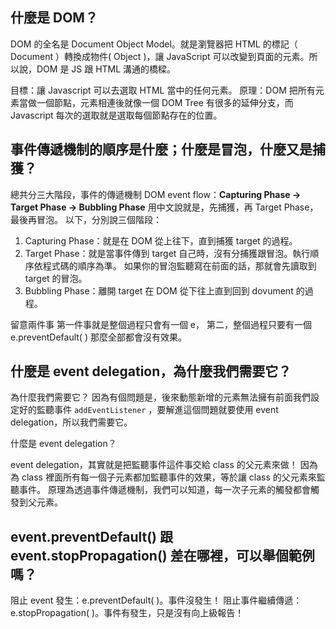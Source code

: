 ## 什麼是 DOM？

DOM 的全名是 Document Object Model。就是瀏覽器把 HTML 的標記（ Document ）轉換成物件( Object )，讓 JavaScript 可以改變到頁面的元素。所以說，DOM 是 JS 跟 HTML 溝通的橋樑。

目標：讓 Javascript 可以去選取 HTML 當中的任何元素。
原理：DOM 把所有元素當做一個節點，元素相連後就像一個 DOM Tree 有很多的延伸分支，而 Javascript 每次的選取就是選取每個節點存在的位置。

## 事件傳遞機制的順序是什麼；什麼是冒泡，什麼又是捕獲？

總共分三大階段，事件的傳遞機制 DOM event flow：**Capturing Phase → Target Phase → Bubbling Phase**
用中文說就是，先捕獲，再 Target Phase，最後再冒泡。
以下，分別說三個階段：

1. Capturing Phase：就是在 DOM 從上往下，直到捕獲 target 的過程。
2. Target Phase：就是當事件傳到 target 自己時，沒有分捕獲跟冒泡。執行順序依程式碼的順序為準。
   如果你的冒泡監聽寫在前面的話，那就會先讀取到 target 的冒泡。
3. Bubbling Phase：離開 target 在 DOM 從下往上直到回到 dovument 的過程。

留意兩件事
第一件事就是整個過程只會有一個 e，
第二，整個過程只要有一個 e.preventDefault( ) 那麼全部都會沒有效果。

## 什麼是 event delegation，為什麼我們需要它？

為什麼我們需要它？
因為有個問題是，後來動態新增的元素無法擁有前面我們設定好的監聽事件 `addEventListener` ，要解進這個問題就要使用 event delegation，所以我們需要它。

什麼是 event delegation？

event delegation，其實就是把監聽事件這件事交給 class 的父元素來做！
因為為 class 裡面所有每一個子元素都加監聽事件的效果，等於讓 class 的父元素來監聽事件。
原理為透過事件傳遞機制，我們可以知道，每一次子元素的觸發都會觸發到父元素。

## event.preventDefault() 跟 event.stopPropagation() 差在哪裡，可以舉個範例嗎？

阻止 event 發生：e.preventDefault( )。事件沒發生！
阻止事件繼續傳遞：e.stopPropagation( )。事件有發生，只是沒有向上級報告！
